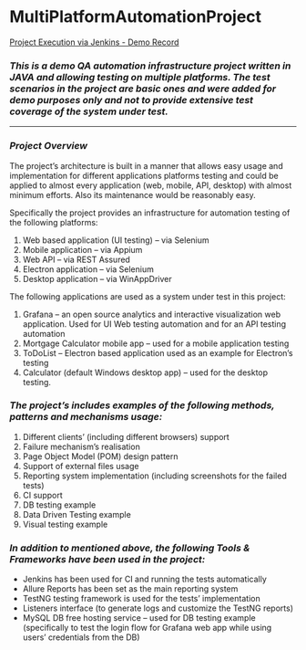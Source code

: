 # MultiPlatformAutomationProject
[Project Execution via Jenkins - Demo Record](https://drive.google.com/file/d/1TCVnRFDsLhQL6IgA7PMXpwCXJI92CifG/view?usp=sharing)
### **_This is a demo QA automation infrastructure project written in JAVA and allowing testing on multiple platforms. The test scenarios in the project are basic ones and were added for demo purposes only and not to provide extensive test coverage of the system under test._**
***
### _Project Overview_
The project’s architecture is built in a manner that allows easy usage and implementation for different applications platforms testing and could be applied to almost every application (web, mobile, API, desktop) with almost minimum efforts. Also its maintenance would be reasonably easy.

Specifically the project provides an infrastructure for automation testing of the following platforms:
1. Web based application (UI testing) – via Selenium
2. Mobile application – via Appium
3. Web API – via REST Assured
4. Electron application – via Selenium
5. Desktop application – via WinAppDriver

The following applications are used as a system under test in this project:
1. Grafana – an open source analytics and interactive visualization web application.
Used for UI Web testing automation and for an API testing automation
2. Mortgage Calculator mobile app – used for a mobile application testing
3. ToDoList – Electron based application used as an example for Electron’s testing
4. Calculator (default Windows desktop app) – used for the desktop testing.

### **_The project’s includes examples of the following methods, patterns and mechanisms usage:_**
1. Different clients’ (including different browsers) support
2. Failure mechanism’s realisation
3. Page Object Model (POM) design pattern
4. Support of external files usage
5. Reporting system implementation (including screenshots for the failed tests)
6. CI support
7. DB testing example
8. Data Driven Testing example
9. Visual testing example

### _In addition to mentioned above, the following Tools & Frameworks have been used in the project:_
* Jenkins has been used for CI and running the tests automatically 
* Allure Reports has been set as the main reporting system
* TestNG testing framework is used for the tests’ implementation
* Listeners interface (to generate logs and customize the TestNG reports)
* MySQL DB free hosting service – used for DB testing example (specifically to test the login flow for Grafana web app while using users’ credentials from the DB)
